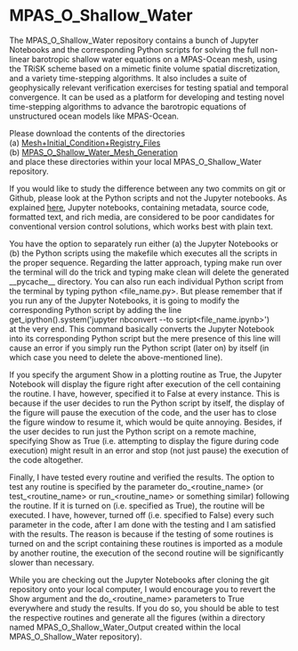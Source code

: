 # MPAS_O_Shallow_Water

The MPAS_O_Shallow_Water repository contains a bunch of Jupyter 
Notebooks and the corresponding Python scripts for solving the full non-linear 
barotropic shallow water equations on a MPAS-Ocean mesh, using the TRiSK scheme 
based on a mimetic finite volume spatial discretization, and a variety 
time-stepping algorithms. It also includes a suite of geophysically relevant 
verification exercises for testing spatial and temporal convergence. It can be 
used as a platform for developing and testing novel time-stepping algorithms to 
advance the barotropic equations of unstructured ocean models like MPAS-Ocean.

Please download the contents of the directories <br/>
(a) [Mesh+Initial_Condition+Registry_Files](https://www.dropbox.com/sh/txoitkq0mpk4wfx/AACBh6jrQx_1hRn-uWvwZXuja?dl=0) <br/>
(b) [MPAS_O_Shallow_Water_Mesh_Generation](https://www.dropbox.com/sh/gxo9jlvcce8ogdm/AAD2WdMfZ0wFPt-nc7KgXSfaa?dl=0) <br/>
and place these directories within your local MPAS_O_Shallow_Water repository.

If you would like to study the difference between any two commits on git or 
Github, please look at the Python scripts and not the Jupyter notebooks. As
explained [here](https://nextjournal.com/schmudde/how-to-version-control-jupyter),
Jupyter notebooks, containing metadata, source code, formatted text, and rich 
media, are considered to be poor candidates for conventional version control 
solutions, which works best with plain text.

You have the option to separately run either (a) the Jupyter Notebooks or 
(b) the Python scripts using the makefile which executes all the scripts in the 
proper sequence. Regarding the latter approach, typing make run over the 
terminal will do the trick and typing make clean will delete the generated 
\_\_pycache\_\_ directory. You can also run each individual Python script from 
the terminal by typing python <file_name.py>. But please remember that if you 
run any of the Jupyter Notebooks, it is going to modify the corresponding Python 
script by adding the line <br/> 
get_ipython().system('jupyter nbconvert --to script<file_name.ipynb>') <br/>
at the very end. This command basically converts the Jupyter Notebook into its 
corresponding Python script but the mere presence of this line will cause an 
error if you simply run the Python script (later on) by itself (in which case 
you need to delete the above-mentioned line).

If you specify the argument Show in a plotting routine as True, the Jupyter 
Notebook will display the figure right after execution of the cell containing 
the routine. I have, however, specified it to False at every instance. This is 
because if the user decides to run the Python script by itself, the display of 
the figure will pause the execution of the code, and the user has to close the 
figure window to resume it, which would be quite annoying. Besides, if the user 
decides to run just the Python script on a remote machine, specifying Show as 
True (i.e. attempting to display the figure during code execution) might result 
in an error and stop (not just pause) the execution of the code altogether.

Finally, I have tested every routine and verified the results. The option to 
test any routine is specified by the parameter do_<routine_name> (or 
test_<routine_name> or run_<routine_name> or something similar) following the 
routine. If it is turned on (i.e. specified as True), the routine will be 
executed. I have, however, turned off (i.e. specified to False) every such 
parameter in the code, after I am done with the testing and I am satisfied with 
the results. The reason is because if the testing of some routines is turned on 
and the script containing these routines is imported as a module by another 
routine, the execution of the second routine will be significantly slower than 
necessary. 

While you are checking out the Jupyter Notebooks after cloning the git 
repository onto your local computer, I would encourage you to revert the Show 
argument and the do_<routine_name> parameters to True everywhere and study the 
results. If you do so, you should be able to test the respective routines and 
generate all the figures (within a directory named MPAS_O_Shallow_Water_Output 
created within the local MPAS_O_Shallow_Water repository).
